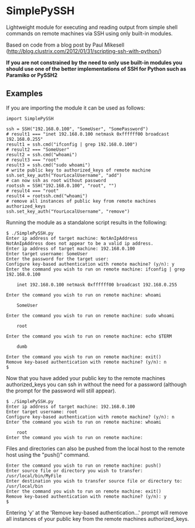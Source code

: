 # SimplePySSH
Lightweight module for executing and reading output from simple shell commands on remote machines via SSH using only built-in modules.

Based on code from a blog post by Paul Mikesell (http://blog.clustrix.com/2012/01/31/scripting-ssh-with-python/)

**If you are not constrained by the need to only use built-in modules you should use one of the better 
implementations of SSH for Python such as Paramiko or PySSH2**

## Examples

If you are importing the module it can be used as follows:
```
import SimplePySSH

ssh = SSH("192.168.0.100", "SomeUser", "SomePassword")
# result1 === "inet 192.168.0.100 netmask 0xffffff00 broadcast 192.168.0.255"
result1 = ssh.cmd("ifconfig | grep 192.168.0.100")
# result2 === "SomeUser"
result2 = ssh.cmd("whoami")
# result3 === "root"
result3 = ssh.cmd("sudo whoami")
# write public key to authorized_keys of remote machine
ssh.set_key_auth("YourLocalUsername", "add")
# can now ssh as root without password
rootssh = SSH("192.168.0.100", "root", "")
# result4 === "root"
result4 = rootssh.cmd("whoami")
# remove all instances of public key from remote machines authorized_keys
ssh.set_key_auth("YourLocalUsername", "remove")

```

Running the module as a standalone script results in the following:
```
$ ./SimplePySSH.py 
Enter ip address of target machine: NotAnIpAddress
NotAnIpAddress does not appear to be a valid ip address.
Enter ip address of target machine: 192.168.0.100
Enter target username: SomeUser
Enter the password for the target user:
Configure key-based authentication with remote machine? (y/n): y 
Enter the command you wish to run on remote machine: ifconfig | grep 192.168.0.100

	inet 192.168.0.100 netmask 0xffffff00 broadcast 192.168.0.255

Enter the command you wish to run on remote machine: whoami

	SomeUser

Enter the command you wish to run on remote machine: sudo whoami

	root

Enter the command you wish to run on remote machine: echo $TERM

	dumb

Enter the command you wish to run on remote machine: exit()
Remove key-based authentication with remote machine? (y/n): n
$
```
Now that you have added your public key to the remote machines authorized_keys you can ssh in 
without the need for a password (although the prompt for the password will still appear).
```
$ ./SimplePySSH.py
Enter ip address of target machine: 192.168.0.100
Enter target username: root
Configure key-based authentication with remote machine? (y/n): n
Enter the command you wish to run on remote machine: whoami

	root
Enter the command you wish to run on remote machine:
```
Files and directories can also be pushed from the local host to the remote host using the "push()" command.
```
Enter the command you wish to run on remote machine: push()
Enter source file or directory you wish to transfer: /usr/local/bin/MyFile
Enter destination you wish to transfer source file or directory to: /usr/local/bin
Enter the command you wish to run on remote machine: exit()
Remove key-based authentication with remote machine? (y/n): y
$
```
Entering 'y' at the 'Remove key-based authentication...' prompt will remove all instances of your public key
from the remote machines authorized_keys.
